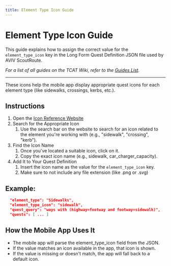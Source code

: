 ```yaml
---
title: Element Type Icon Guide
---
```


<!-- @format -->

# Element Type Icon Guide

This guide explains how to assign the correct value for the `element_type_icon` key in the Long Form Quest Definition JSON file used by AVIV ScoutRoute.

_For a list of all guides on the TCAT Wiki, refer to the [Guides List](../../../../../../guides-list/index.md)._

---

These icons help the mobile app display appropriate quest icons for each element type (like sidewalks, crossings, kerbs, etc.).

## Instructions

1. Open the [Icon Reference Website](https://provisodevstorage.blob.core.windows.net/projects/gig-element-icons/search.html)
2. Search for the Appropriate Icon
    1. Use the search bar on the website to search for an icon related to the element you're working with (e.g., "sidewalk", "crossing", "kerb").
3. Find the Icon Name
    1. Once you've located a suitable icon, click on it.
    2. Copy the exact icon name (e.g., sidewalk, car_charger_capacity).
4. Add It to Your Quest Definition
    1. Insert the icon name as the value for the `element_type_icon` key.
    2. Make sure to not include any file extension (like .png or .svg)

## Example:

```json hl_lines="2"
  "element_type": "Sidewalks",
  "element_type_icon": "sidewalk",
  "quest_query": "ways with (highway=footway and footway=sidewalk)",
  "quests": [ ... ]
```

## How the Mobile App Uses It

-   The mobile app will parse the element_type_icon field from the JSON.
-   If the value matches an icon available in the app, that icon is shown.
-   If the value is missing or doesn't match, the app will fall back to a default icon.
